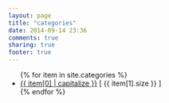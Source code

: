 ```yaml
---
layout: page
title: "categories"
date: 2014-09-14 23:36
comments: true
sharing: true
footer: true
---
```

<ul>
{% for item in site.categories %}
    <li><a href="/blog/categories/{{ item[0] }}/">{{ item[0] | capitalize }}</a> [ {{ item[1].size }} ]</li>
{% endfor %}
</ul>